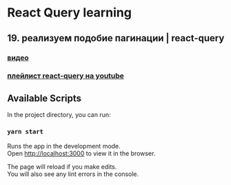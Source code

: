 # React Query learning
## 19. реализуем подобие пагинации | react-query
### [видео]()  
### [плейлист react-query на youtube](https://youtube.com/playlist?list=PL5MDzsMECm45ZzoJ0F2-50aAvbbNd47_E)

## Available Scripts
In the project directory, you can run:

### `yarn start`

Runs the app in the development mode.\
Open [http://localhost:3000](http://localhost:3000) to view it in the browser.

The page will reload if you make edits.\
You will also see any lint errors in the console.


